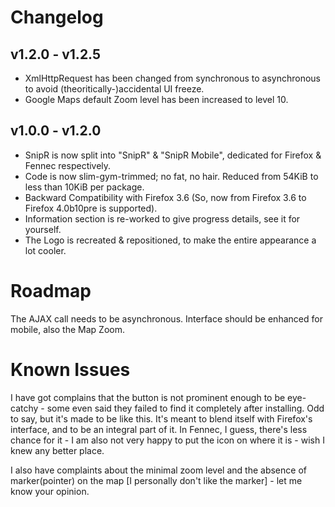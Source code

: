 Changelog
=========
v1.2.0 - v1.2.5
---------------
*	XmlHttpRequest has been changed from synchronous to asynchronous to avoid (theoritically-)accidental UI freeze.
*	Google Maps default Zoom level has been increased to level 10.

v1.0.0 - v1.2.0
---------------
*	SnipR is now split into "SnipR" & "SnipR Mobile", dedicated for Firefox & Fennec respectively.
*	Code is now slim-gym-trimmed; no fat, no hair. Reduced from 54KiB to less than 10KiB per package.
*	Backward Compatibility with Firefox 3.6 (So, now from Firefox 3.6 to Firefox 4.0b10pre is supported).
*	Information section is re-worked to give progress details, see it for yourself.
*	The Logo is recreated & repositioned, to make the entire appearance a lot cooler.


Roadmap
=======
The AJAX call needs to be asynchronous. Interface should be enhanced for mobile, also the Map Zoom.


Known Issues
============
I have got complains that the button is not prominent enough to be eye-catchy - some even said they failed to find it completely after installing. Odd to say, but it's made to be like this. It's meant to blend itself with Firefox's interface, and to be an integral part of it. In Fennec, I guess, there's less chance for it - I am also not very happy to put the icon on where it is - wish I knew any better place.

I also have complaints about the minimal zoom level and the absence of marker(pointer) on the map [I personally don't like the marker] - let me know your opinion.
